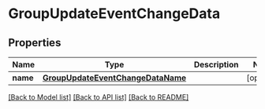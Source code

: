 # GroupUpdateEventChangeData

## Properties
Name | Type | Description | Notes
------------ | ------------- | ------------- | -------------
**name** | [**GroupUpdateEventChangeDataName**](GroupUpdateEventChangeDataName.md) |  | [optional] 

[[Back to Model list]](../README.md#documentation-for-models) [[Back to API list]](../README.md#documentation-for-api-endpoints) [[Back to README]](../README.md)


